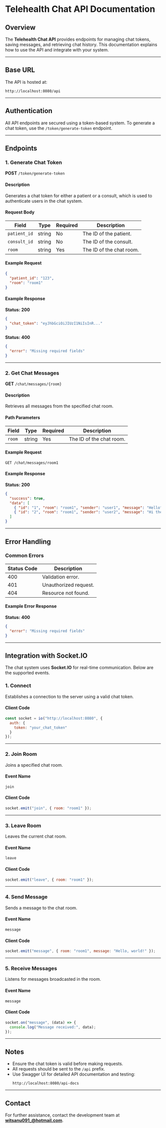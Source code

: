 
# Telehealth Chat API Documentation

## Overview
The **Telehealth Chat API** provides endpoints for managing chat tokens, saving messages, and retrieving chat history. This documentation explains how to use the API and integrate with your system.

---

## Base URL
The API is hosted at:
```
http://localhost:8080/api
```

---

## Authentication
All API endpoints are secured using a token-based system. To generate a chat token, use the `/token/generate-token` endpoint.

---

## Endpoints

### **1. Generate Chat Token**
**POST** `/token/generate-token`

#### Description
Generates a chat token for either a patient or a consult, which is used to authenticate users in the chat system.

#### Request Body
| Field        | Type   | Required | Description                |
|--------------|--------|----------|----------------------------|
| `patient_id` | string | No       | The ID of the patient.     |
| `consult_id` | string | No       | The ID of the consult.     |
| `room`       | string | Yes      | The ID of the chat room.   |

#### Example Request
```json
{
  "patient_id": "123",
  "room": "room1"
}
```

#### Example Response
**Status: 200**
```json
{
  "chat_token": "eyJhbGciOiJIUzI1NiIsInR..."
}
```

**Status: 400**
```json
{
  "error": "Missing required fields"
}
```

---

### **2. Get Chat Messages**
**GET** `/chat/messages/{room}`

#### Description
Retrieves all messages from the specified chat room.

#### Path Parameters
| Field  | Type   | Required | Description                |
|--------|--------|----------|----------------------------|
| `room` | string | Yes      | The ID of the chat room.   |

#### Example Request
```
GET /chat/messages/room1
```

#### Example Response
**Status: 200**
```json
{
  "success": true,
  "data": [
    { "id": "1", "room": "room1", "sender": "user1", "message": "Hello" },
    { "id": "2", "room": "room1", "sender": "user2", "message": "Hi there!" }
  ]
}
```

---

## Error Handling

### Common Errors
| Status Code | Description                      |
|-------------|----------------------------------|
| 400         | Validation error.               |
| 401         | Unauthorized request.           |
| 404         | Resource not found.             |

#### Example Error Response
**Status: 400**
```json
{
  "error": "Missing required fields"
}
```

---

## Integration with Socket.IO

The chat system uses **Socket.IO** for real-time communication. Below are the supported events.

### 1. **Connect**
Establishes a connection to the server using a valid chat token.

#### Client Code
```javascript
const socket = io("http://localhost:8080", {
  auth: {
    token: "your_chat_token"
  }
});
```

---

### 2. **Join Room**
Joins a specified chat room.

#### Event Name
`join`

#### Client Code
```javascript
socket.emit("join", { room: "room1" });
```

---

### 3. **Leave Room**
Leaves the current chat room.

#### Event Name
`leave`

#### Client Code
```javascript
socket.emit("leave", { room: "room1" });
```

---

### 4. **Send Message**
Sends a message to the chat room.

#### Event Name
`message`

#### Client Code
```javascript
socket.emit("message", { room: "room1", message: "Hello, world!" });
```

---

### 5. **Receive Messages**
Listens for messages broadcasted in the room.

#### Event Name
`message`

#### Client Code
```javascript
socket.on("message", (data) => {
  console.log("Message received:", data);
});
```

---

## Notes
- Ensure the chat token is valid before making requests.
- All requests should be sent to the `/api` prefix.
- Use Swagger UI for detailed API documentation and testing:
  ```
  http://localhost:8080/api-docs
  ```

---

## Contact
For further assistance, contact the development team at **witsanu091_@hotmail.com**.
